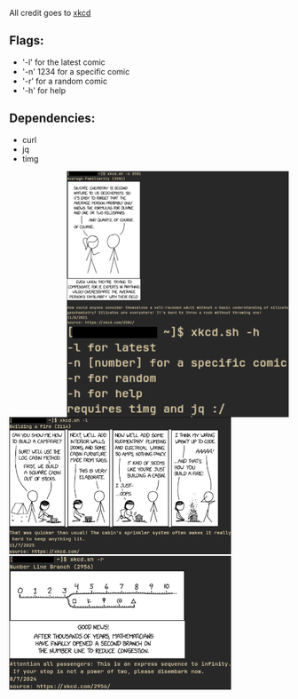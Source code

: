 
All credit goes to [xkcd](https://xkcd.com/)

## Flags:

- '-l' for the latest comic
- '-n' 1234 for a specific comic
- '-r' for a random comic
- '-h' for help

## Dependencies:

- curl
- jq
- timg

<img src="screenshots/xkcdsh-n.png" alt="xkcd.sh -n" align="right" width="400px">


<img src="screenshots/xkcdsh-h.png" alt="xkcd.sh -h" align="right" width="400px">

<img src="screenshots/xkcdsh-l.png" alt="xkcd.sh -l 2501" width="400px">

<img src="screenshots/xkcdsh-r.png" alt="xkcd.sh -r 2501" width="400px">

